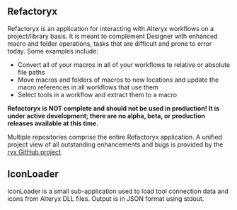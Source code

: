 ## Refactoryx

Refactoryx is an application for interacting with Alteryx workflows on a project/library basis.  It is meant to complement Designer with enhanced macro and folder operations, tasks that are difficult and prone to error today.  Some examples include:
- Convert all of your macros in all of your workflows to relative or absolute file paths
- Move macros and folders of macros to new locations and update the macro references in all workflows that use them
- Select tools in a workflow and extract them to a macro

**Refactoryx is NOT complete and should not be used in production!  It is under active development; there are no alpha, beta, or production releases available at this time.**

Multiple repositories comprise the entire Refactoryx application.  A unified project view of all outstanding enhancements and bugs is provided by the [ryx GitHub project](https://github.com/users/tlarsen7572/projects/1).

## IconLoader

IconLoader is a small sub-application used to load tool connection data and icons from Alteryx DLL files.  Output is in JSON format using stdout.